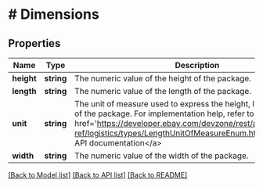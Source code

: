 # # Dimensions

## Properties

Name | Type | Description | Notes
------------ | ------------- | ------------- | -------------
**height** | **string** | The numeric value of the height of the package. | [optional]
**length** | **string** | The numeric value of the length of the package. | [optional]
**unit** | **string** | The unit of measure used to express the height, length, and width of the package. For implementation help, refer to &lt;a href&#x3D;&#39;https://developer.ebay.com/devzone/rest/api-ref/logistics/types/LengthUnitOfMeasureEnum.html&#39;&gt;eBay API documentation&lt;/a&gt; | [optional]
**width** | **string** | The numeric value of the width of the package. | [optional]

[[Back to Model list]](../../README.md#models) [[Back to API list]](../../README.md#endpoints) [[Back to README]](../../README.md)
